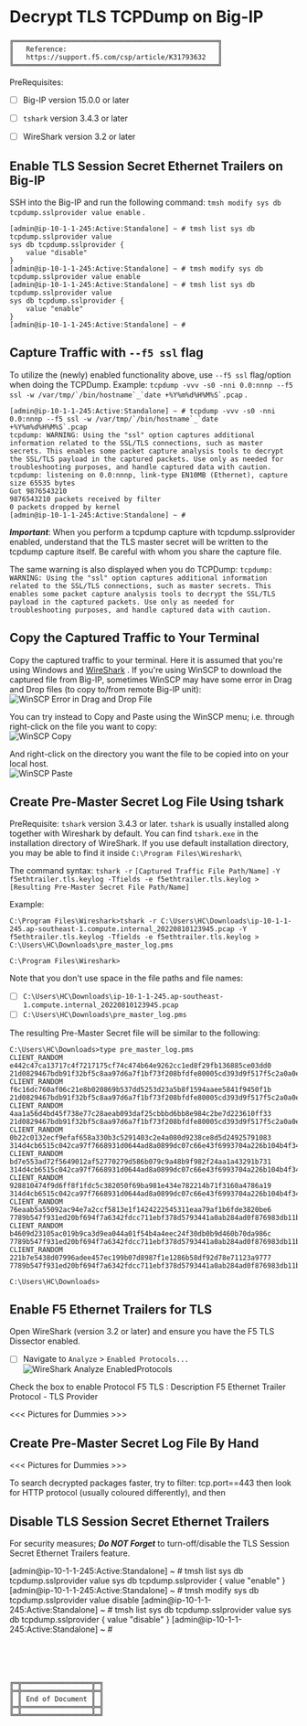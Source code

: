# Decrypt TLS TCPDump on Big-IP

```
╔══════════════════════════════════════════════════╗
║   Reference:                                     ║
║   https://support.f5.com/csp/article/K31793632   ║
╚══════════════════════════════════════════════════╝
```

PreRequisites:
- [ ] Big-IP version 15.0.0 or later
- [ ] `tshark` version 3.4.3 or later
- [ ] WireShark version 3.2 or later



## Enable TLS Session Secret Ethernet Trailers on Big-IP

SSH into the Big-IP and run the following command: `tmsh modify sys db tcpdump.sslprovider value enable` .

```
[admin@ip-10-1-1-245:Active:Standalone] ~ # tmsh list sys db tcpdump.sslprovider value
sys db tcpdump.sslprovider {
    value "disable"
}
[admin@ip-10-1-1-245:Active:Standalone] ~ # tmsh modify sys db tcpdump.sslprovider value enable
[admin@ip-10-1-1-245:Active:Standalone] ~ # tmsh list sys db tcpdump.sslprovider value
sys db tcpdump.sslprovider {
    value "enable"
}
[admin@ip-10-1-1-245:Active:Standalone] ~ #
```



## Capture Traffic with `--f5 ssl` flag

To utilize the (newly) enabled functionality above, use `--f5 ssl` flag/option when doing the TCPDump. Example: ``tcpdump -vvv -s0 -nni 0.0:nnnp --f5 ssl -w /var/tmp/`/bin/hostname`_`date +%Y%m%d%H%M%S`.pcap`` .

```
[admin@ip-10-1-1-245:Active:Standalone] ~ # tcpdump -vvv -s0 -nni 0.0:nnnp --f5 ssl -w /var/tmp/`/bin/hostname`_`date +%Y%m%d%H%M%S`.pcap
tcpdump: WARNING: Using the "ssl" option captures additional information related to the SSL/TLS connections, such as master secrets. This enables some packet capture analysis tools to decrypt the SSL/TLS payload in the captured packets. Use only as needed for troubleshooting purposes, and handle captured data with caution.
tcpdump: listening on 0.0:nnnp, link-type EN10MB (Ethernet), capture size 65535 bytes
Got 9876543210
9876543210 packets received by filter
0 packets dropped by kernel
[admin@ip-10-1-1-245:Active:Standalone] ~ #
```

***Important***: When you perform a tcpdump capture with tcpdump.sslprovider enabled, understand that the TLS master secret will be written to the tcpdump capture itself. Be careful with whom you share the capture file.

The same warning is also displayed when you do TCPDump: `tcpdump: WARNING: Using the "ssl" option captures additional information related to the SSL/TLS connections, such as master secrets. This enables some packet capture analysis tools to decrypt the SSL/TLS payload in the captured packets. Use only as needed for troubleshooting purposes, and handle captured data with caution.`



## Copy the Captured Traffic to Your Terminal

Copy the captured traffic to your terminal. Here it is assumed that you're using Windows and [WireShark](https://www.wireshark.org/) .
If you're using WinSCP to download the captured file from Big-IP, sometimes WinSCP may have some error in Drag and Drop files (to copy to/from remote Big-IP unit):<br>
![WinSCP Error in Drag and Drop File](WinSCP-Error.png)

You can try instead to Copy and Paste using the WinSCP menu; i.e. through right-click on the file you want to copy:<br>
![WinSCP Copy](WinSCP-Copy.png)

And right-click on the directory you want the file to be copied into on your local host.<br>
![WinSCP Paste](WinSCP-Paste.png)



## Create Pre-Master Secret Log File Using tshark

PreRequisite: `tshark` version 3.4.3 or later. `tshark` is usually installed along together with Wireshark by default. You can find `tshark.exe` in the installation directory of WireShark.
If you use default installation directory, you may be able to find it inside `C:\Program Files\Wireshark\`

The command syntax: `tshark -r` `[Captured Traffic File Path/Name]` `-Y f5ethtrailer.tls.keylog -Tfields -e f5ethtrailer.tls.keylog >` `[Resulting Pre-Master Secret File Path/Name]`

Example:
```
C:\Program Files\Wireshark>tshark -r C:\Users\HC\Downloads\ip-10-1-1-245.ap-southeast-1.compute.internal_20220810123945.pcap -Y f5ethtrailer.tls.keylog -Tfields -e f5ethtrailer.tls.keylog > C:\Users\HC\Downloads\pre_master_log.pms

C:\Program Files\Wireshark>
```

Note that you don't use space in the file paths and file names:
- [ ] `C:\Users\HC\Downloads\ip-10-1-1-245.ap-southeast-1.compute.internal_20220810123945.pcap`
- [ ] `C:\Users\HC\Downloads\pre_master_log.pms`

The resulting Pre-Master Secret file will be similar to the following:

```
C:\Users\HC\Downloads>type pre_master_log.pms
CLIENT_RANDOM e442c47ca13717c4f7217175cf74c474b64e9262cc1ed8f29fb136885ce03dd0 21d0829467bdb91f32bf5c8aa97d6a7f1bf73f208bfdfe80005cd393d9f517f5c2a0a0e14cc93d4588f6dfd4bfd54c05
CLIENT_RANDOM f6c16dc760af06c21e8b020869b537dd5253d23a5b8f1594aaee5841f9450f1b 21d0829467bdb91f32bf5c8aa97d6a7f1bf73f208bfdfe80005cd393d9f517f5c2a0a0e14cc93d4588f6dfd4bfd54c05
CLIENT_RANDOM 4aa1a56d4bd45f738e77c28aeab093daf25cbbbd6bb8e984c2be7d223610ff33 21d0829467bdb91f32bf5c8aa97d6a7f1bf73f208bfdfe80005cd393d9f517f5c2a0a0e14cc93d4588f6dfd4bfd54c05
CLIENT_RANDOM 0b22c0132ecf9efaf658a330b3c5291403c2e4a080d9238ce8d5d24925791083 314d4cb6515c042ca97f7668931d0644ad8a0899dc07c66e43f6993704a226b104b4f349baf4ec8c3e9e47c6a82877d7
CLIENT_RANDOM bd7e553ad72f5649012af52770279d586b079c9a48b9f982f24aa1a43291b731 314d4cb6515c042ca97f7668931d0644ad8a0899dc07c66e43f6993704a226b104b4f349baf4ec8c3e9e47c6a82877d7
CLIENT_RANDOM 928810474f9d6ff8f1fdc5c382050f69ba981e434e782214b71f3160a4786a19 314d4cb6515c042ca97f7668931d0644ad8a0899dc07c66e43f6993704a226b104b4f349baf4ec8c3e9e47c6a82877d7
CLIENT_RANDOM 76eaab5a55092ac94e7a2ccf5813e1f1424222545311eaa79af1b6fde3820be6 7789b547f931ed20bf694f7a6342fdcc711ebf378d5793441a0ab284ad0f876983db11bd98a10f686716945daac21a26
CLIENT_RANDOM b4609d23105ac019b9ca3d9ea044a01f54b4a4eec24f30db0b9d460b70da986c 7789b547f931ed20bf694f7a6342fdcc711ebf378d5793441a0ab284ad0f876983db11bd98a10f686716945daac21a26
CLIENT_RANDOM 221b7e5438d07996adee457ec199b07d8987f1e1286b58df92d78e71123a9777 7789b547f931ed20bf694f7a6342fdcc711ebf378d5793441a0ab284ad0f876983db11bd98a10f686716945daac21a26

C:\Users\HC\Downloads>
```



## Enable F5 Ethernet Trailers for TLS

Open WireShark (version 3.2 or later) and ensure you have the F5 TLS Dissector enabled.

- [ ] Navigate to `Analyze` > `Enabled Protocols...`<br>
   ![WireShark Analyze EnabledProtocols](WireShark-Analyze-EnabledProtocols.png)

Check the box to enable Protocol F5 TLS : Description F5 Ethernet Trailer Protocol - TLS Provider


<<< Pictures for Dummies >>>



Create Pre-Master Secret Log File By Hand
-----------------------------------------

<<< Pictures for Dummies >>>



To search decrypted packages faster, try to filter:
tcp.port==443
then look for HTTP protocol (usually coloured differently), and then 










## Disable TLS Session Secret Ethernet Trailers

For security measures; ***Do NOT Forget*** to turn-off/disable the TLS Session Secret Ethernet Trailers feature.

[admin@ip-10-1-1-245:Active:Standalone] ~ # tmsh list sys db tcpdump.sslprovider value
sys db tcpdump.sslprovider {
    value "enable"
}
[admin@ip-10-1-1-245:Active:Standalone] ~ # tmsh modify sys db tcpdump.sslprovider value disable
[admin@ip-10-1-1-245:Active:Standalone] ~ # tmsh list sys db tcpdump.sslprovider value
sys db tcpdump.sslprovider {
    value "disable"
}
[admin@ip-10-1-1-245:Active:Standalone] ~ #












<br><br><br>
```
╔═╦═════════════════╦═╗
╠═╬═════════════════╬═╣
║ ║ End of Document ║ ║
╠═╬═════════════════╬═╣
╚═╩═════════════════╩═╝
```
<br><br><br>


